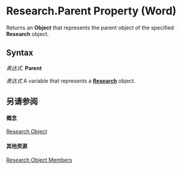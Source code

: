 
# Research.Parent Property (Word)

Returns an  **Object** that represents the parent object of the specified **Research** object.


## Syntax

 _表达式_. **Parent**

 _表达式_ A variable that represents a **[Research](454e1fd6-0e52-84df-7d15-04fda00b177b.md)** object.


## 另请参阅


#### 概念


[Research Object](454e1fd6-0e52-84df-7d15-04fda00b177b.md)
#### 其他资源


[Research Object Members](http://msdn.microsoft.com/library/722f2efb-0c14-da6b-1173-29bab5f28928%28Office.15%29.aspx)